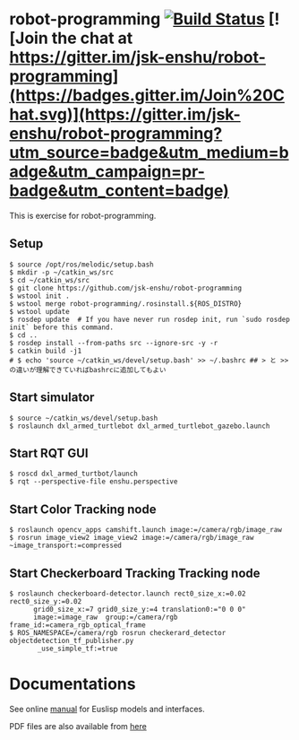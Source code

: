 robot-programming [![Build Status](https://app.travis-ci.com/jsk-enshu/robot-programming.svg?branch=master)](https://app.travis-ci.com/jsk-enshu/robot-programming) [![Join the chat at https://gitter.im/jsk-enshu/robot-programming](https://badges.gitter.im/Join%20Chat.svg)](https://gitter.im/jsk-enshu/robot-programming?utm_source=badge&utm_medium=badge&utm_campaign=pr-badge&utm_content=badge)
=================

This is exercise for robot-programming.

Setup
-----

```
$ source /opt/ros/melodic/setup.bash
$ mkdir -p ~/catkin_ws/src
$ cd ~/catkin_ws/src
$ git clone https://github.com/jsk-enshu/robot-programming
$ wstool init .
$ wstool merge robot-programming/.rosinstall.${ROS_DISTRO}
$ wstool update
$ rosdep update  # If you have never run rosdep init, run `sudo rosdep init` before this command.
$ cd ..
$ rosdep install --from-paths src --ignore-src -y -r
$ catkin build -j1
# $ echo 'source ~/catkin_ws/devel/setup.bash' >> ~/.bashrc ## > と >> の違いが理解できていればbashrcに追加してもよい
```

Start simulator
---------------
```
$ source ~/catkin_ws/devel/setup.bash
$ roslaunch dxl_armed_turtlebot dxl_armed_turtlebot_gazebo.launch
```

Start RQT GUI
-------------
```
$ roscd dxl_armed_turtbot/launch
$ rqt --perspective-file enshu.perspective
```

Start Color Tracking node
-------------------------
```
$ roslaunch opencv_apps camshift.launch image:=/camera/rgb/image_raw
$ rosrun image_view2 image_view2 image:=/camera/rgb/image_raw ~image_transport:=compressed
```

Start Checkerboard Tracking Tracking node
-----------------------------------------
```
$ roslaunch checkerboard-detector.launch rect0_size_x:=0.02 rect0_size_y:=0.02
      grid0_size_x:=7 grid0_size_y:=4 translation0:="0 0 0"
      image:=image_raw  group:=/camera/rgb frame_id:=camera_rgb_optical_frame
$ ROS_NAMESPACE=/camera/rgb rosrun checkerard_detector objectdetection_tf_publisher.py
       _use_simple_tf:=true
```

Documentations
=================
See online [manual](http://jsk-enshu.github.io/robot-programming/) for Euslisp models and interfaces.

PDF files are also available from [here](http://jsk-enshu.github.io/robot-programming/robot_programming_manual.pdf)

